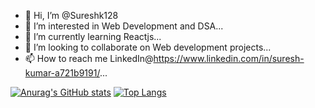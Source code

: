 - 👋 Hi, I’m @Sureshk128
- 👀 I’m interested in Web Development and DSA...
- 🌱 I’m currently learning Reactjs...
- 💞️ I’m looking to collaborate on Web development projects...
- 📫 How to reach me LinkedIn@https://www.linkedin.com/in/suresh-kumar-a721b9191/...

<!---
Sureshk128/Sureshk128 is a ✨ special ✨ repository because its `README.md` (this file) appears on your GitHub profile.
You can click the Preview link to take a look at your changes.
--->
[![Anurag's GitHub stats](https://github-readme-stats.vercel.app/api?username=Sureshk128)](https://github.com/anuraghazra/github-readme-stats)
[![Top Langs](https://github-readme-stats.vercel.app/api/top-langs/?username=anuraghazra&layout=compact)](https://github.com/anuraghazra/github-readme-stats)
